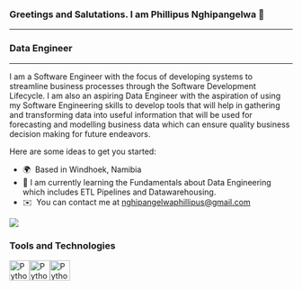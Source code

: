 ### Greetings and Salutations. I am Phillipus Nghipangelwa 👋
---------------
### Data Engineer

---------------

I am a Software Engineer with the focus of developing systems to streamline business processes through the Software Development Lifecycle. I am also an aspiring Data Engineer with the aspiration of using my Software Engineering skills to develop tools that will help in gathering and transforming data into useful information that will be used for forecasting and modelling business data which can ensure quality business decision making for future endeavors.



Here are some ideas to get you started:

- 🌍  Based in Windhoek, Namibia
- 🌱 I am currently learning the Fundamentals about Data Engineering which includes ETL Pipelines and Datawarehousing.
- ✉️  You can contact me at [nghipangelwaphillipus@gmail.com](nghipangelwaphillipus@gmail.com)

<a href="https://www.github.com/BLADE1997" target="_blank" rel="noreferrer"><img
src="https://img.shields.io/github/followers/BLADE1997?logo=github&style=for-the-badge&color=0891b2&labelColor=1c1917" /></a>

### Tools and Technologies
<p align="left">
<a href="https://docs.python.org/3/" target="_blank" rel="noreferrer"><img src="https://raw.githubusercontent.com/danielcranney/readme-generator/main/public/icons/skills/python-colored.svg" width="36" height="36" alt="Python" /></a><a href="https://www.techtarget.com/searchdatamanagement/definition/SQL#:~:text=Structured%20Query%20Language%20(SQL)%20is,on%20the%20data%20in%20them." target="_blank" rel="noreferrer"><img src="https://icons.veryicon.com/png/o/application/designer-icon/sql-5.png" width="36" height="36" alt="Python" /></a><a href="https://docs.jupyter.org/en/latest/" target="_blank" rel="noreferrer"><img src="https://upload.wikimedia.org/wikipedia/commons/thumb/3/38/Jupyter_logo.svg/1767px-Jupyter_logo.svg.png" width="36" height="36" alt="Python" /></a>
  
</p>
